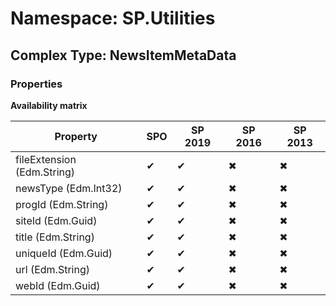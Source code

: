# Namespace: SP.Utilities

## Complex Type: NewsItemMetaData

### Properties

**Availability matrix**

Property | SPO | SP 2019 | SP 2016 | SP 2013
----------|-----|---------|---------|--------
fileExtension (Edm.String) | ✔ | ✔ | ✖ | ✖
newsType (Edm.Int32) | ✔ | ✔ | ✖ | ✖
progId (Edm.String) | ✔ | ✔ | ✖ | ✖
siteId (Edm.Guid) | ✔ | ✔ | ✖ | ✖
title (Edm.String) | ✔ | ✔ | ✖ | ✖
uniqueId (Edm.Guid) | ✔ | ✔ | ✖ | ✖
url (Edm.String) | ✔ | ✔ | ✖ | ✖
webId (Edm.Guid) | ✔ | ✔ | ✖ | ✖
